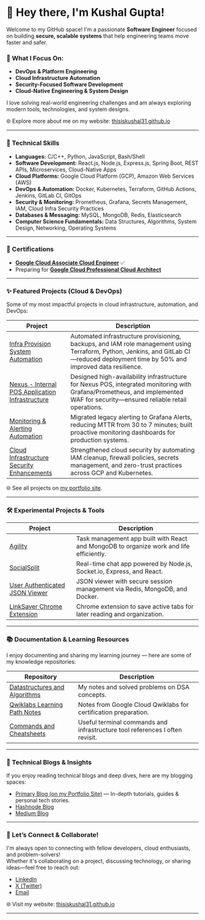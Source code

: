 <!--
README crafted to showcase my software engineering journey with a focus on Cloud Infrastructure, DevOps, Security, and Platform Engineering.
I regularly update this profile as I explore emerging technologies and trends.
-->

# 👋 Hey there, I'm Kushal Gupta!

Welcome to my GitHub space! I'm a passionate **Software Engineer** focused on building **secure, scalable systems** that help engineering teams move faster and safer.

### 🚀 What I Focus On:
- **DevOps & Platform Engineering**
- **Cloud Infrastructure Automation**
- **Security-Focused Software Development**
- **Cloud-Native Engineering & System Design**

I love solving real-world engineering challenges and am always exploring modern tools, technologies, and system designs.  

🌐 Explore more about me on my website: [thisiskushal31.github.io](https://thisiskushal31.github.io/#/)

---

### 🚀 Technical Skills

<!--
💡 Note for Visitors:
This tech stack reflects my current core skills and focus areas.

🎯 **Currently Exploring:**  
- Service Mesh & API Gateways (Istio, Envoy)  
- Cloud-Native Security (Vault, OPA, Cloud Security Posture Tools)  
- Serverless & Event-Driven Architectures (Cloud Run, AWS Lambda)  
- Infrastructure Testing & Policy as Code (Checkov, Terratest)  
- Advanced Observability & Tracing (OpenTelemetry, Jaeger)

-->

- **Languages:**  C/C++, Python, JavaScript, Bash/Shell
- **Software Development:**  React.js, Node.js, Express.js, Spring Boot, REST APIs, Microservices, Cloud-Native Apps
- **Cloud Platforms:**  Google Cloud Platform (GCP), Amazon Web Services (AWS)
- **DevOps & Automation:**  Docker, Kubernetes, Terraform, GitHub Actions, Jenkins, GitLab CI, GitOps
- **Security & Monitoring:**  Prometheus, Grafana, Secrets Management, IAM, Cloud Infra Security Practices
- **Databases & Messaging:**  MySQL, MongoDB, Redis, Elasticsearch
- **Computer Science Fundamentals:**  Data Structures, Algorithms, System Design, Networking, Operating Systems

<!--
This section evolves as I continue learning and growing in the software engineering space.
-->

---

### 📃 Certifications

- [**Google Cloud Associate Cloud Engineer**](https://www.credly.com/badges/7af9ebab-6364-42a3-b1b8-200fb56b101a/public_url) ✅  
- Preparing for [**Google Cloud Professional Cloud Architect**](https://cloud.google.com/certification/cloud-architect)

---

### ✨ Featured Projects (Cloud & DevOps)

Some of my most impactful projects in cloud infrastructure, automation, and DevOps:

| Project | Description |
|---------|-------------|
| [Infra Provision System Automation](https://thisiskushal31.github.io/#/projects#featured-projects) | Automated infrastructure provisioning, backups, and IAM role management using Terraform, Python, Jenkins, and GitLab CI—reduced deployment time by 50% and improved data resilience. |
| [Nexus - Internal POS Application Infrastructure](https://thisiskushal31.github.io/#/projects#featured-projects) | Designed high-availability infrastructure for Nexus POS, integrated monitoring with Grafana/Prometheus, and implemented WAF for security—ensured reliable retail operations. |
| [Monitoring & Alerting Automation](https://thisiskushal31.github.io/#/projects#featured-projects) | Migrated legacy alerting to Grafana Alerts, reducing MTTR from 30 to 7 minutes; built proactive monitoring dashboards for production systems. |
| [Cloud Infrastructure Security Enhancements](https://thisiskushal31.github.io/#/projects#featured-projects) | Strengthened cloud security by automating IAM cleanup, firewall policies, secrets management, and zero-trust practices across GCP and Kubernetes. |

🌐 See all projects on [my portfolio site](https://thisiskushal31.github.io/#/projects#featured-projects).

---

### 🛠️ Experimental Projects & Tools

| Project | Description |
|---------|-------------|
| [Agility](https://github.com/thisiskushal31/Agility) | Task management app built with React and MongoDB to organize work and life efficiently. |
| [SocialSplit](https://github.com/thisiskushal31/SocialSplit) | Real-time chat app powered by Node.js, Socket.io, Express, and React. |
| [User Authenticated JSON Viewer](https://github.com/thisiskushal31/User-Authenticated-JSON-Viewer) | JSON viewer with secure session management via Redis, MongoDB, and Docker. |
| [LinkSaver Chrome Extension](https://github.com/thisiskushal31/link-saver-extension) | Chrome extension to save active tabs for later reading and organization. |

---

### 📚 Documentation & Learning Resources

I enjoy documenting and sharing my learning journey — here are some of my knowledge repositories:

| Repository | Description |
|------------|-------------|
| [Datastructures and Algorithms](https://github.com/thisiskushal31/Datastructures-and-Algorithms) | My notes and solved problems on DSA concepts. |
| [Qwiklabs Learning Path Notes](https://github.com/thisiskushal31/Qwiklabs-Learning-Path-Notes) | Notes from Google Cloud Qwiklabs for certification preparation. |
| [Commands and Cheatsheets](https://github.com/thisiskushal31/Commands-and-Cheatsheets) | Useful terminal commands and infrastructure tool references I often revisit. |

---

### 📝 Technical Blogs & Insights

If you enjoy reading technical blogs and deep dives, here are my blogging spaces:

- [Primary Blog (on my Portfolio Site)](https://thisiskushal31.github.io/blog) — In-depth tutorials, guides & personal tech stories.
- [Hashnode Blog](https://thisiskushal.hashnode.dev/)
- [Medium Blog](https://thisiskushalgupta.medium.com/)

---

### 🤝 Let’s Connect & Collaborate!

I'm always open to connecting with fellow developers, cloud enthusiasts, and problem-solvers!  
Whether it's collaborating on a project, discussing technology, or sharing ideas—feel free to reach out:

- [LinkedIn](https://www.linkedin.com/in/thisiskushalgupta/)
- [X (Twitter)](https://x.com/thisis_kushal)
- [Email](mailto:guptakushal070@gmail.com)

🌐 Visit my website: [thisiskushal31.github.io](https://thisiskushal31.github.io/#/)

---

<!--
🚀 Future Plans:
- Contribute to open-source projects (in-progress goal)
- Share upcoming portfolio projects here
- Update progress on certifications and deeper tech explorations
-->
